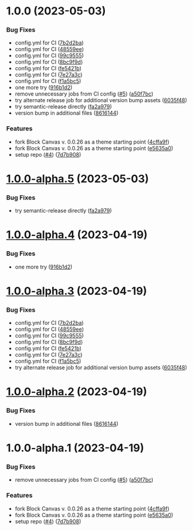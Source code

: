 # 1.0.0 (2023-05-03)


### Bug Fixes

* config.yml for CI ([7b2d2ba](https://github.com/Automattic/newspack-block-theme/commit/7b2d2bafd284911c6e3d5a70632834b5ae1f3316))
* config.yml for CI ([48559ee](https://github.com/Automattic/newspack-block-theme/commit/48559ee42358722c6cfd52776ba7573827d48057))
* config.yml for CI ([99c9555](https://github.com/Automattic/newspack-block-theme/commit/99c95555c70411c66a2540431c7e8a935e8b093b))
* config.yml for CI ([8bc9f9d](https://github.com/Automattic/newspack-block-theme/commit/8bc9f9dbaec8c66a07b508279fb76fd202dc3dbe))
* config.yml for CI ([fe5421b](https://github.com/Automattic/newspack-block-theme/commit/fe5421b723e11859344723374699de0c34c4e2f4))
* config.yml for CI ([7e27a3c](https://github.com/Automattic/newspack-block-theme/commit/7e27a3c6edb49c24d44739a53e9706dca4a7ca77))
* config.yml for CI ([f1a5bc5](https://github.com/Automattic/newspack-block-theme/commit/f1a5bc5120193aa05e483dd745d7c1241b56a7ff))
* one more try ([916b1d2](https://github.com/Automattic/newspack-block-theme/commit/916b1d2e8dfccbe3a1e4413acb4f849dbaa85f5e))
* remove unnecessary jobs from CI config ([#5](https://github.com/Automattic/newspack-block-theme/issues/5)) ([a50f7bc](https://github.com/Automattic/newspack-block-theme/commit/a50f7bc6e2cbed7a0d8cb87db7db2cc33dc97e98))
* try alternate release job for additional version bump assets ([6035f48](https://github.com/Automattic/newspack-block-theme/commit/6035f48c2067095cfecd02f34cd20f450fd48e31))
* try semantic-release directly ([fa2a979](https://github.com/Automattic/newspack-block-theme/commit/fa2a979bd3527dcb71a33298c3ef691074561704))
* version bump in additional files ([8616144](https://github.com/Automattic/newspack-block-theme/commit/8616144c06da05f1e372838f8d67bca9d2c3ddc2))


### Features

* fork Block Canvas v. 0.0.26 as a theme starting point ([4cffa9f](https://github.com/Automattic/newspack-block-theme/commit/4cffa9fa53e4a8f4bbfab984363fb792ecc765d4))
* fork Block Canvas v. 0.0.26 as a theme starting point ([e5635a0](https://github.com/Automattic/newspack-block-theme/commit/e5635a0d86f2c3ca2818b36191c406532ceb65e1))
* setup repo ([#4](https://github.com/Automattic/newspack-block-theme/issues/4)) ([7d7b908](https://github.com/Automattic/newspack-block-theme/commit/7d7b908e026794944e5ec5437f36e98a14daf521))

# [1.0.0-alpha.5](https://github.com/Automattic/newspack-block-theme/compare/v1.0.0-alpha.4...v1.0.0-alpha.5) (2023-05-03)


### Bug Fixes

* try semantic-release directly ([fa2a979](https://github.com/Automattic/newspack-block-theme/commit/fa2a979bd3527dcb71a33298c3ef691074561704))

# [1.0.0-alpha.4](https://github.com/Automattic/newspack-block-theme/compare/v1.0.0-alpha.3...v1.0.0-alpha.4) (2023-04-19)


### Bug Fixes

* one more try ([916b1d2](https://github.com/Automattic/newspack-block-theme/commit/916b1d2e8dfccbe3a1e4413acb4f849dbaa85f5e))

# [1.0.0-alpha.3](https://github.com/Automattic/newspack-block-theme/compare/v1.0.0-alpha.2...v1.0.0-alpha.3) (2023-04-19)


### Bug Fixes

* config.yml for CI ([7b2d2ba](https://github.com/Automattic/newspack-block-theme/commit/7b2d2bafd284911c6e3d5a70632834b5ae1f3316))
* config.yml for CI ([48559ee](https://github.com/Automattic/newspack-block-theme/commit/48559ee42358722c6cfd52776ba7573827d48057))
* config.yml for CI ([99c9555](https://github.com/Automattic/newspack-block-theme/commit/99c95555c70411c66a2540431c7e8a935e8b093b))
* config.yml for CI ([8bc9f9d](https://github.com/Automattic/newspack-block-theme/commit/8bc9f9dbaec8c66a07b508279fb76fd202dc3dbe))
* config.yml for CI ([fe5421b](https://github.com/Automattic/newspack-block-theme/commit/fe5421b723e11859344723374699de0c34c4e2f4))
* config.yml for CI ([7e27a3c](https://github.com/Automattic/newspack-block-theme/commit/7e27a3c6edb49c24d44739a53e9706dca4a7ca77))
* config.yml for CI ([f1a5bc5](https://github.com/Automattic/newspack-block-theme/commit/f1a5bc5120193aa05e483dd745d7c1241b56a7ff))
* try alternate release job for additional version bump assets ([6035f48](https://github.com/Automattic/newspack-block-theme/commit/6035f48c2067095cfecd02f34cd20f450fd48e31))

# [1.0.0-alpha.2](https://github.com/Automattic/newspack-block-theme/compare/v1.0.0-alpha.1...v1.0.0-alpha.2) (2023-04-19)


### Bug Fixes

* version bump in additional files ([8616144](https://github.com/Automattic/newspack-block-theme/commit/8616144c06da05f1e372838f8d67bca9d2c3ddc2))

# 1.0.0-alpha.1 (2023-04-19)


### Bug Fixes

* remove unnecessary jobs from CI config ([#5](https://github.com/Automattic/newspack-block-theme/issues/5)) ([a50f7bc](https://github.com/Automattic/newspack-block-theme/commit/a50f7bc6e2cbed7a0d8cb87db7db2cc33dc97e98))


### Features

* fork Block Canvas v. 0.0.26 as a theme starting point ([4cffa9f](https://github.com/Automattic/newspack-block-theme/commit/4cffa9fa53e4a8f4bbfab984363fb792ecc765d4))
* fork Block Canvas v. 0.0.26 as a theme starting point ([e5635a0](https://github.com/Automattic/newspack-block-theme/commit/e5635a0d86f2c3ca2818b36191c406532ceb65e1))
* setup repo ([#4](https://github.com/Automattic/newspack-block-theme/issues/4)) ([7d7b908](https://github.com/Automattic/newspack-block-theme/commit/7d7b908e026794944e5ec5437f36e98a14daf521))

